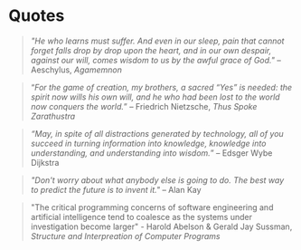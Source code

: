 # Quotes

> _"He who learns must suffer. And even in our sleep, pain that cannot forget falls drop by drop upon the heart, and in our own despair, against our will, comes wisdom to us by the awful grace of God."_ –Aeschylus, _Agamemnon_

> “_For the game of creation, my brothers, a sacred “Yes” is needed: the spirit now wills his own will, and he who had been lost to the world now conquers the world._” – Friedrich Nietzsche, _Thus Spoke Zarathustra_

> _“May, in spite of all distractions generated by technology, all of you succeed in turning information into knowledge, knowledge into understanding, and understanding into wisdom._” – Edsger Wybe Dijkstra

> _"Don't worry about what anybody else is going to do. The best way to predict the future is to invent it."_ – Alan Kay

> "The critical programming concerns of software engineering and artificial intelligence tend to coalesce as the systems under investigation become larger" - Harold Abelson & Gerald Jay Sussman, _Structure and Interpreation of Computer Programs_
